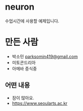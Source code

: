 # neuron
수업시간에 사용할 예제입니다.

# 만든 사람
* 박소민 <parksomin419@gmail.com>
* 미토콘드리아
* 아메바 증식중

## 어떤 내용
* 잠이 많아요.
* https://www.seoularts.ac.kr
